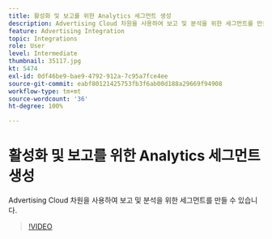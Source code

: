 ```yaml
---
title: 활성화 및 보고를 위한 Analytics 세그먼트 생성
description: Advertising Cloud 차원을 사용하여 보고 및 분석을 위한 세그먼트를 만들 수 있습니다.
feature: Advertising Integration
topic: Integrations
role: User
level: Intermediate
thumbnail: 35117.jpg
kt: 5474
exl-id: 0df46be9-bae9-4792-912a-7c95a7fce4ee
source-git-commit: eabf80121425753fb3f6ab00d188a29669f94908
workflow-type: tm+mt
source-wordcount: '36'
ht-degree: 100%

---
```


# 활성화 및 보고를 위한 Analytics 세그먼트 생성

Advertising Cloud 차원을 사용하여 보고 및 분석을 위한 세그먼트를 만들 수 있습니다.

>[!VIDEO](https://video.tv.adobe.com/v/35117/?quality=12&learn=on)
